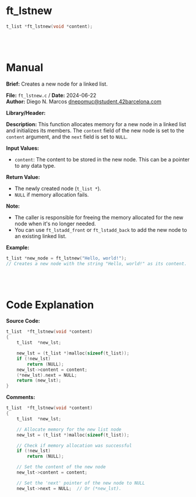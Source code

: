# ft_lstnew
``` c 
t_list *ft_lstnew(void *content);
```
<br>
<br>

# Manual
**Brief:**
Creates a new node for a linked list.

**File:** `ft_lstnew.c` / **Date:** 2024-06-22  
**Author:** Diego N. Marcos <dnepomuc@student.42barcelona.com>

**Library/Header:**



**Description:**
This function allocates memory for a new node in a linked list and initializes its members. The `content` field of the new node is set to the `content` argument, and the `next` field is set to `NULL`.

**Input Values:**
* `content`: The content to be stored in the new node. This can be a pointer to any data type.

**Return Value:**
* The newly created node (`t_list *`).
* `NULL` if memory allocation fails.

**Note:**
- The caller is responsible for freeing the memory allocated for the new node when it's no longer needed.
- You can use `ft_lstadd_front` or `ft_lstadd_back` to add the new node to an existing linked list.

**Example:**
```c
t_list *new_node = ft_lstnew("Hello, world!"); 
// Creates a new node with the string "Hello, world!" as its content.
```

<br>
<br>

# Code Explanation
**Source Code:**
``` C
t_list	*ft_lstnew(void *content)
{
	t_list	*new_lst;

	new_lst = (t_list *)malloc(sizeof(t_list));
	if (!new_lst)
		return (NULL);
	new_lst->content = content;
	(*new_lst).next = NULL;
	return (new_lst);
}
```

**Comments:**
```C
t_list  *ft_lstnew(void *content)
{
    t_list  *new_lst;

    // Allocate memory for the new list node
    new_lst = (t_list *)malloc(sizeof(t_list)); 

    // Check if memory allocation was successful
    if (!new_lst)
        return (NULL);

    // Set the content of the new node
    new_lst->content = content; 

    // Set the 'next' pointer of the new node to NULL
    new_lst->next = NULL;  // Or (*new_lst).
```